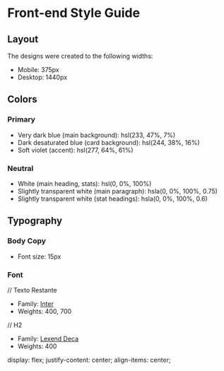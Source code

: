 # Front-end Style Guide

## Layout

The designs were created to the following widths:

- Mobile: 375px
- Desktop: 1440px

## Colors

### Primary

- Very dark blue (main background): hsl(233, 47%, 7%)
- Dark desaturated blue (card background): hsl(244, 38%, 16%)
- Soft violet (accent): hsl(277, 64%, 61%)

### Neutral

- White (main heading, stats): hsl(0, 0%, 100%)
- Slightly transparent white (main paragraph): hsla(0, 0%, 100%, 0.75)
- Slightly transparent white (stat headings): hsla(0, 0%, 100%, 0.6)

## Typography

### Body Copy

- Font size: 15px

### Font

// Texto Restante
- Family: [Inter](https://fonts.google.com/specimen/Inter)
- Weights: 400, 700


// H2
- Family: [Lexend Deca](https://fonts.google.com/specimen/Lexend+Deca)
- Weights: 400


display: flex;
    justify-content: center;
    align-items: center; 
   